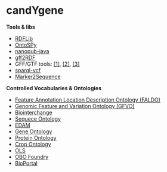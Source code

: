 candYgene
=========

**Tools & libs**
* [RDFLib](https://github.com/RDFLib)
* [OntoSPy](https://github.com/lambdamusic/OntoSPy)
* [nanopub-java](https://github.com/Nanopublication/nanopub-java)
* [gff2RDF](https://github.com/PBR/gff2RDF)
* GFF/GTF tools: [[1]](https://pypi.python.org/pypi/gffutils), [[2]](https://github.com/modENCODE-DCC/validator), [[3]](http://gmod.org/wiki/GFF3)
* [sparql-vcf](https://github.com/JervenBolleman/sparql-vcf)
* [Marker2Sequence](https://github.com/PBR/Marker2Sequence)

**Controlled Vocabularies & Ontologies**
* [Feature Annotation Location Description Ontology (FALDO)](https://github.com/JervenBolleman/FALDO)
* [Genomic Feature and Variation Ontology (GFVO)](https://github.com/BioInterchange/Ontologies)
* [Biointerchange](https://www.codamono.com/biointerchange/)
* [Sequece Ontology](http://www.sequenceontology.org/)
* [EDAM](https://github.com/edamontology/edamontology)
* [Gene Ontology](http://geneontology.org/)
* [Protein Ontology](http://pir.georgetown.edu/pro/)
* [Crop Ontology](http://www.cropontology.org/)
* [OLS](http://www.ebi.ac.uk/ols/)
* [OBO Foundry](http://www.obofoundry.org/)
* [BioPortal](https://bioportal.bioontology.org/)
